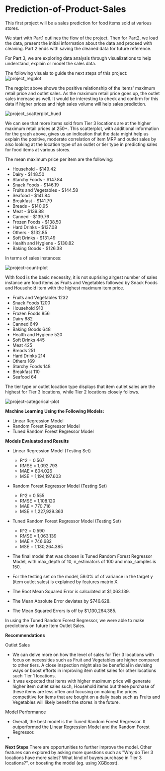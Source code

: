 # Prediction-of-Product-Sales
This first project will be a sales prediction for food items sold at various stores. 

We start with Part1 outlines the flow of the project. Then for Part2, we load the data, present the initial information about the data and proceed with cleaning. Part 2 ends with saving the cleaned data for future reference.

For Part 3, we are exploring data analysis through visualizations to help understand, explain or model the sales data.

The following visuals to guide the next steps of this project:
![project_regplot](https://github.com/eccecarreon/Prediction-of-Product-Sales/assets/153371886/ccbdcaf4-9abe-448f-95c4-df68c842796a)

The regplot above shows the positive relationship of the items' maximum retail price and outlet sales. As the maximum retail price goes up, the outlet sales increase as well. It would be interesting to check and confirm for this data if higher prices and high sales volume will help sales prediction. 

![project_scatterplot_hued](https://github.com/eccecarreon/Prediction-of-Product-Sales/assets/153371886/817f6afe-78a7-43c8-b4ed-889a3f8993f8)

We can see that more items sold from Tier 3 locations are at the higher maximum retail prices at 250+. This scatterplot, with additional information for the graph above, gives us an indication that the data might help us explain the positive, moderate correlation of item MRP and outlet sales by also looking at the location type of an outlet or tier type in predicting sales for food items at various stores. 

The mean maximum price per item are the following:

* Household	- $149.42
* Dairy	- $148.50
* Starchy Foods	- $147.84
* Snack Foods	- $146.19
* Fruits and Vegetables	- $144.58
* Seafood	- $141.84
* Breakfast	- $141.79
* Breads - $140.95
* Meat - $139.88
* Canned - $139.76
* Frozen Foods - $138.50
* Hard Drinks	- $137.08
* Others - $132.85
* Soft Drinks	- $131.49
* Health and Hygiene - $130.82
* Baking Goods - $126.38

In terms of sales instances:

![project-count-plot](https://github.com/eccecarreon/Prediction-of-Product-Sales/assets/153371886/e372413a-886b-4ba1-95d8-b1d112e96855)

With food is the basic necessity, it is not suprising alrgest number of sales instance are food items as Fruits and Vegetables followed by Snack Foods and Household item with the highest maximum item price.

* Fruits and Vegetables    1232
* Snack Foods              1200
* Household                 910
* Frozen Foods              856
* Dairy                     682
* Canned                    649
* Baking Goods              648
* Health and Hygiene        520
* Soft Drinks               445
* Meat                      425
* Breads                    251
* Hard Drinks               214
* Others                    169
* Starchy Foods             148
* Breakfast                 110
* Seafood                    64

The tier type or outlet location type displays that item outlet sales are the highest for Tier 3 locations, while Tier 2 locations closely follows.

![project-categorical-plot](https://github.com/eccecarreon/Prediction-of-Product-Sales/assets/153371886/8361a5c4-41f7-480f-81d4-b2f7eb78f0ed)

**Machine Learning Using the Following Models:**
- Linear Regression Model
- Random Forest Regressor Model
- Tuned Random Forest Regressor Model

**Models Evaluated and Results**

* Linear Regression Model (Testing Set)

  - R^2 = 0.567
  - RMSE = 1,092.793
  - MAE = 804.026
  - MSE = 1,194,197.603
    
* Random Forest Regressor Model (Testing Set)
  - R^2 = 0.555
  - RMSE = 1,108.120
  - MAE = 770.716
  - MSE = 1,227,929.363

* Tuned Random Forest Regressor Model (Testing Set)
  - R^2 = 0.590
  - RMSE = 1,063.139
  - MAE = 746.682
  - MSE = 1,130,264.385

* The final model that was chosen is Tuned Random Forest Regressor Model, with max_depth of 10, n_estimators of 100 and max_samples is 150.
* For the testing set on the model, 59.0% of of variance in the target y (item outlet sales) is explained by features matrix X.
* The Root Mean Squared Error is calculated at $1,063.139.
* The Mean Absolute Error deviates by $746.628.
* The Mean Squared Errors is off by $1,130,264.385.

In using the Tuned Random Forest Regressor, we were able to make predictions on future Item Outlet Sales.

**Recommendations**

Outlet Sales
  - We can delve more on how the level of sales for Tier 3 locations with focus on necessities such as Fruit and Vegetables are higher compared to other tiers. A close inspection might also be beneficial in devising ways or boost efforts in improving item outlet sales for other locations such Tier 1 locations.
  - It was expected that items with higher maximum price will generate higher item outlet sales such, Household items but these purchase of these items are less often and focusing on making the prices competitive for items that are bought on a daily basis such as Fruits and Vegetables will likely benefit the stores in the future.

Model Performance
  - Overall, the best model is the Tuned Random Forest Regressor. It outperformed the Linear Regression Model and the Random Forest Regressor.
  -

**Next Steps**
There are opportunities to further improve the model. Other features can explored by asking more questions such as "Why do Tier 3 locations have more sales? What kind of buyers purchase in Tier 3 locations?", or boosting the model (eg. using XGBoost).


  


